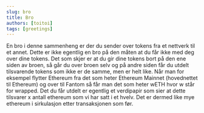 ```yaml
---
slug: bro
title: Bro
authors: [toitoi]
tags: [greetings]
---
```


En bro i denne sammenheng er der du sender over tokens fra et nettverk til et annet. Dette er ikke egentlig en bro på den måten at du får ikke med deg over dine tokens. Det som skjer er at du gir dine tokens bort på den ene siden av broen, så går du over broen selv og på andre siden får du utdelt tilsvarende tokens som ikke er de samme, men er helt like. Når man for eksempel flytter Ethereum fra det som heter Ethereum Mainnet (hovednettet til Ethereum) og over til Fantom så får man det som heter wETH hvor w står for wrapped. Det du får utdelt er egentlig et verdipapir som sier at dette tilsvarer x antall ethereum som vi har satt i et hvelv. Det er dermed like mye ethereum i sirkulasjon etter transaksjonen som før.
